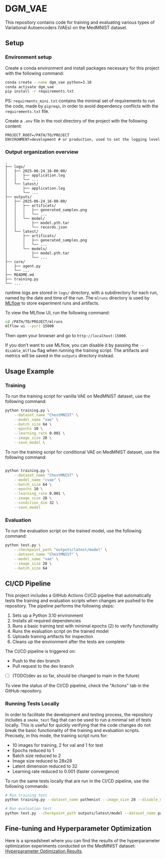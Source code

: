 # DGM_VAE

This repository contains code for training and evaluating various types of Variational Autoencoders (VAEs) on the MedMNIST dataset.

## Setup
### Environment setup
Create a conda environment and install packages necessary for this project with the following command:

```bash
conda create --name dgm_vae python=3.10
conda activate dgm_vae
pip install -r requirements.txt
```
PS: `requirments_mini.txt` contains the minimal set of requirements to run the code, made by `pipreqs`, in order to avoid dependency conflicts with the `requirements.txt` file.

Create a `.env` file in the root directory of the project with the following content:

```text
PROJECT_ROOT=/PATH/TO/PROJECT
ENVIRONMENT=development # or production, used to set the logging level
```

### Output organization overview
```text
.
├── logs/
│   ├── 2025-06-24_16-00-00/
│   │   ├── application.log
│   │   └── ...
│   └── latest/
│       ├── application.log
│       └── ...
├── outputs/
│   ├── 2025-06-24_16-00-00/
│   │   ├── artificats/
│   │   │   ├── generated_samples.png
│   │   │   └── ...
│   │   └── model/
│   │       ├── model.pth.tar
│   │       └── records.json
│   └── latest/
│       ├── artificats/
│       │   ├── generated_samples.png
│       │   └── ...
│       └── models/
│           ├── model.pth.tar
│           └── ...
├── core/
│   ├── agent.py
│   └── ...
├── README.md
├── training.py
└── ...
```
runtime logs are stored in `logs/` directory, with a subdirectory for each run, named by the date and time of the run. The `mlruns` directory is used by [MLflow](https://mlflow.org/docs/latest/ml/) to store experiment runs and artifacts.

To view the MLflow UI, run the following command:

```bash
cd /PATH/TO/PROJECT/mlruns
mlflow ui --port 15000
```

Then open your browser and go to `http://localhost:15000`.

If you don't want to use MLflow, you can disable it by passing the `--disable_mlflow` flag when running the training script. The artifacts and metrics will be saved in the `outputs` directory instead.

## Usage Example
### Training
To run the training script for vanilla VAE on MedMNIST dataset, use the following command:

```bash
python training.py \
    --dataset_name "ChestMNIST" \
    --model_name "vae" \
    --batch_size 64 \
    --epochs 10 \
    --learning_rate 0.001 \
    --image_size 28 \
    --save_model \

```

To run the training script for conditional VAE on MedMNIST dataset, use the following command:

```bash

python training.py \
    --dataset_name "ChestMNIST" \
    --model_name "cvae" \
    --batch_size 64 \
    --epochs 10 \
    --learning_rate 0.001 \
    --image_size 28 \
    --condition_dim 32 \
    --save_model 
```

### Evaluation
To run the evaluation script on the trained model, use the following command:

```bash
python test.py \
    --checkpoint_path "outputs/latest/model" \
    --dataset_name "ChestMNIST" \
    --model_name "vae" \
    --image_size 28 \
    --batch_size 64
```

## CI/CD Pipeline

This project includes a GitHub Actions CI/CD pipeline that automatically tests the training and evaluation scripts when changes are pushed to the repository. The pipeline performs the following steps:

1. Sets up a Python 3.10 environment
2. Installs all required dependencies
3. Runs a basic training test with minimal epochs (2) to verify functionality
4. Runs the evaluation script on the trained model
5. Uploads training artifacts for inspection
6. Cleans up the environment after the tests are complete

The CI/CD pipeline is triggered on:
- Push to the dev branch
- Pull request to the dev branch
- [ ]  (TODO)dev as so far, should be changed to main in the future)

To view the status of the CI/CD pipeline, check the "Actions" tab in the GitHub repository.

### Running Tests Locally

In order to facilitate the development and testing process, the repository includes a `smoke_test` flag that can be used to run a minimal set of tests locally. This is useful for quickly verifying that the code changes do not break the basic functionality of the training and evaluation scripts. Precisely, in this mode, the training script runs for:
- 10 images for training, 2 for val and 1 for test
- Epochs reduced to 1
- Batch size reduced to 2
- Image size reduced to 28x28
- Latent dimension reduced to 32
- Learning rate reduced to 0.001 (faster convergence)

To run the same tests locally that are run in the CI/CD pipeline, use the following commands:

```bash
# Run training test
python training.py --dataset_name pathmnist --image_size 28 --disable_mlflow --save_model --smoke_test

# Run evaluation test
python test.py --checkpoint_path outputs/latest/model --dataset_name pathmnist --image_size 28 --smoke_test
```

## Fine-tuning and Hyperparameter Optimization

Here is a spreadsheet where you can find the results of the hyperparameter optimization experiments conducted on the MedMNIST dataset: [Hyperparameter Optimization Results](https://docs.google.com/spreadsheets/d/1PHzUC_Qt4-nAHUrhF_N-p71zXtW7jW4IrrTwQswZ1i8/edit?usp=sharing).
